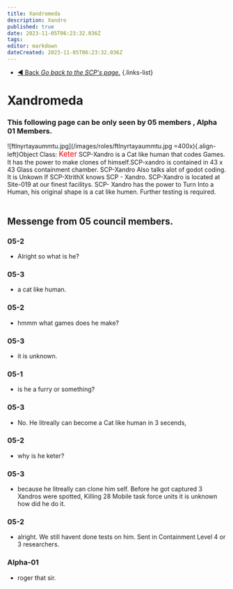 ```yaml
---
title: Xandromeda
description: Xandro
published: true
date: 2023-11-05T06:23:32.036Z
tags: 
editor: markdown
dateCreated: 2023-11-05T06:23:32.036Z
---
```


- [:arrow_backward: Back *Go back to the SCP's page.*](/en/game/scps#scps)
{.links-list}
# Xandromeda
### This following page can be only seen by 05 members , Alpha 01 Members.
![ftlnyrtayaummtu.jpg](/images/roles/ftlnyrtayaummtu.jpg =400x){.align-left}Object Class</big>: <font color="#f70004"><big>Keter</big></font>
SCP-Xandro is a Cat like human that codes Games. It has the power to make clones of himself.SCP-xandro is contained in 43 x 43 Glass containment chamber. SCP-Xandro Also talks alot of godot coding. It is Unkown If SCP-XtrithX knows SCP - Xandro. SCP-Xandro is located at Site-019 at our finest facilitys. SCP- Xandro has the power to Turn Into a Human, his original shape is a cat like humen. Further testing is required.
‎ 
‎ 
‎ 
‎ 
‎ 
‎ 
‎ 
‎ 
‎ 
‎ 
‎ 
## Messenge from 05 council members.
### 05-2
- Alright so what is he?
### 05-3 
- a cat like human.
### 05-2
- hmmm what games does he make?
### 05-3
- it is unknown.
### 05-1 
- is he a furry or something?
### 05-3
- No. He litreally can become a Cat like human in 3 secends, 
### 05-2 
- why is he keter?
### 05-3
- because he litreally can clone him self. Before he got captured 3 Xandros were spotted, Killing 28 Mobile task force units it is unknown how did he do it.
### 05-2
- alright. We still havent done tests on him. Sent in Containment Level 4 or 3 researchers.
### Alpha-01
- roger that sir.